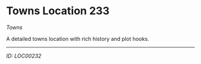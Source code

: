 # Towns Location 233

*Towns*

A detailed towns location with rich history and plot hooks.

---
*ID: LOC00232*